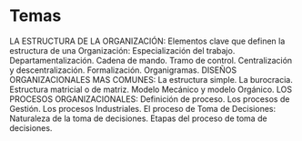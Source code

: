 # Temas
LA ESTRUCTURA DE LA ORGANIZACIÓN: Elementos clave que definen la estructura de una Organización: Especialización del trabajo. Departamentalización. Cadena de mando. Tramo de control. Centralización y descentralización. Formalización. Organigramas. DISEÑOS ORGANIZACIONALES MAS COMUNES: La estructura simple. La burocracia. Estructura matricial o de matriz. Modelo Mecánico y modelo Orgánico. LOS PROCESOS ORGANIZACIONALES: Definición de proceso. Los procesos de Gestión. Los procesos Industriales. El proceso de Toma de Decisiones: Naturaleza de la toma de decisiones. Etapas del proceso de toma de decisiones.